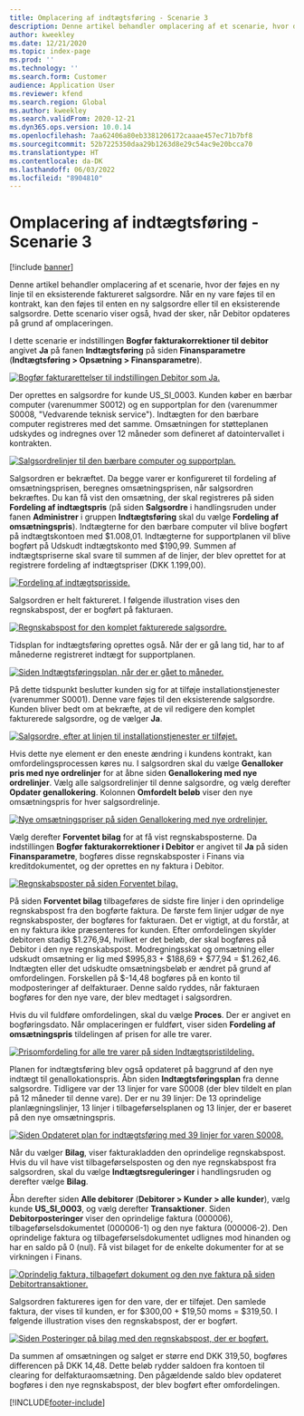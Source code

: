 ```yaml
---
title: Omplacering af indtægtsføring - Scenarie 3
description: Denne artikel behandler omplacering af et scenarie, hvor der føjes en ny linje til en eksisterende faktureret salgsordre. Når en ny vare føjes til en kontrakt, kan den føjes til enten en ny salgsordre eller til en eksisterende salgsordre.
author: kweekley
ms.date: 12/21/2020
ms.topic: index-page
ms.prod: ''
ms.technology: ''
ms.search.form: Customer
audience: Application User
ms.reviewer: kfend
ms.search.region: Global
ms.author: kweekley
ms.search.validFrom: 2020-12-21
ms.dyn365.ops.version: 10.0.14
ms.openlocfilehash: 7aa62406a80eb3381206172caaae457ec71b7bf8
ms.sourcegitcommit: 52b7225350daa29b1263d8e29c54ac9e20bcca70
ms.translationtype: HT
ms.contentlocale: da-DK
ms.lasthandoff: 06/03/2022
ms.locfileid: "8904810"
---
```

# <a name="revenue-recognition-reallocation--scenario-3"></a>Omplacering af indtægtsføring - Scenarie 3

[!include [banner](../includes/banner.md)]

Denne artikel behandler omplacering af et scenarie, hvor der føjes en ny linje til en eksisterende faktureret salgsordre. Når en ny vare føjes til en kontrakt, kan den føjes til enten en ny salgsordre eller til en eksisterende salgsordre. Dette scenario viser også, hvad der sker, når Debitor opdateres på grund af omplaceringen.

I dette scenarie er indstillingen **Bogfør fakturakorrektioner til debitor** angivet **Ja** på fanen **Indtægtsføring** på siden **Finansparametre** (**Indtægtsføring \> Opsætning \> Finansparametre**).

[![Bogfør fakturarettelser til indstillingen Debitor som Ja.](./media/25_rev-rec-scenarios.png)](./media/25_rev-rec-scenarios.png)

Der oprettes en salgsordre for kunde US\_SI\_0003. Kunden køber en bærbar computer (varenummer S0012) og en supportplan for den (varenummer S0008, "Vedvarende teknisk service"). Indtægten for den bærbare computer registreres med det samme. Omsætningen for støtteplanen udskydes og indregnes over 12 måneder som defineret af datointervallet i kontrakten.

[![Salgsordrelinjer til den bærbare computer og supportplan.](./media/26_rev-rec-scenarios.png)](./media/26_rev-rec-scenarios.png)

Salgsordren er bekræftet. Da begge varer er konfigureret til fordeling af omsætningsprisen, beregnes omsætningsprisen, når salgsordren bekræftes. Du kan få vist den omsætning, der skal registreres på siden **Fordeling af indtægtspris** (på siden **Salgsordre** i handlingsruden under fanen **Administrer** i gruppen **Indtægtsføring** skal du vælge **Fordeling af omsætningspris**). Indtægterne for den bærbare computer vil blive bogført på indtægtskontoen med $1.008,01. Indtægterne for supportplanen vil blive bogført på Udskudt indtægtskonto med $190,99. Summen af indtægtspriserne skal svare til summen af de linjer, der blev oprettet for at registrere fordeling af indtægtspriser (DKK 1.199,00).

[![Fordeling af indtægtsprisside.](./media/27_rev-rec-scenarios.png)](./media/27_rev-rec-scenarios.png)

Salgsordren er helt faktureret. I følgende illustration vises den regnskabspost, der er bogført på fakturaen.

[![Regnskabspost for den komplet fakturerede salgsordre.](./media/28_rev-rec-scenarios.png)](./media/28_rev-rec-scenarios.png)

Tidsplan for indtægtsføring oprettes også. Når der er gå lang tid, har to af månederne registreret indtægt for supportplanen.

[![Siden Indtægtsføringsplan, når der er gået to måneder.](./media/29_rev-rec-scenarios.png)](./media/29_rev-rec-scenarios.png)

På dette tidspunkt beslutter kunden sig for at tilføje installationstjenester (varenummer S0001). Denne vare føjes til den eksisterende salgsordre. Kunden bliver bedt om at bekræfte, at de vil redigere den komplet fakturerede salgsordre, og de vælger **Ja**.

[![Salgsordre, efter at linjen til installationstjenester er tilføjet.](./media/30_rev-rec-scenarios.png)](./media/30_rev-rec-scenarios.png)

Hvis dette nye element er den eneste ændring i kundens kontrakt, kan omfordelingsprocessen køres nu. I salgsordren skal du vælge **Genalloker pris med nye ordrelinjer** for at åbne siden **Genallokering med nye ordrelinjer**. Vælg alle salgsordrelinjer til denne salgsordre, og vælg derefter **Opdater genallokering**. Kolonnen **Omfordelt beløb** viser den nye omsætningspris for hver salgsordrelinje.

[![Nye omsætningspriser på siden Genallokering med nye ordrelinjer.](./media/31_rev-rec-scenarios.png)](./media/31_rev-rec-scenarios.png)

Vælg derefter **Forventet bilag** for at få vist regnskabsposterne. Da indstillingen **Bogfør fakturakorrektioner i Debitor** er angivet til **Ja** på siden **Finansparametre**, bogføres disse regnskabsposter i Finans via kreditdokumentet, og der oprettes en ny faktura i Debitor.

[![Regnskabsposter på siden Forventet bilag.](./media/32_rev-rec-scenarios.png)](./media/32_rev-rec-scenarios.png)

På siden **Forventet bilag** tilbageføres de sidste fire linjer i den oprindelige regnskabspost fra den bogførte faktura. De første fem linjer udgør de nye regnskabsposter, der bogføres for fakturaen. Det er vigtigt, at du forstår, at en ny faktura ikke præsenteres for kunden. Efter omfordelingen skylder debitoren stadig $1.276,94, hvilket er det beløb, der skal bogføres på Debitor i den nye regnskabspost. Modregningsskat og omsætning eller udskudt omsætning er lig med $995,83 + $188,69 + $77,94 = $1.262,46. Indtægten eller det udskudte omsætningsbeløb er ændret på grund af omfordelingen. Forskellen på $-14,48 bogføres på en konto til modposteringer af delfakturaer. Denne saldo ryddes, når fakturaen bogføres for den nye vare, der blev medtaget i salgsordren.

Hvis du vil fuldføre omfordelingen, skal du vælge **Proces**. Der er angivet en bogføringsdato. Når omplaceringen er fuldført, viser siden **Fordeling af omsætningspris** tildelingen af prisen for alle tre varer.

[![Prisomfordeling for alle tre varer på siden Indtægtspristildeling.](./media/33_rev-rec-scenarios.png)](./media/33_rev-rec-scenarios.png)

Planen for indtægtsføring blev også opdateret på baggrund af den nye indtægt til genallokationspris. Åbn siden **Indtægtsføringsplan** fra denne salgsordre. Tidligere var der 13 linjer for vare S0008 (der blev tildelt en plan på 12 måneder til denne vare). Der er nu 39 linjer: De 13 oprindelige planlægningslinjer, 13 linjer i tilbageførselsplanen og 13 linjer, der er baseret på den nye omsætningspris.

[![Siden Opdateret plan for indtægtsføring med 39 linjer for varen S0008.](./media/34_rev-rec-scenarios.png)](./media/34_rev-rec-scenarios.png)

Når du vælger **Bilag**, viser fakturakladden den oprindelige regnskabspost. Hvis du vil have vist tilbageførselsposten og den nye regnskabspost fra salgsordren, skal du vælge **Indtægtsreguleringer** i handlingsruden og derefter vælge **Bilag**.

Åbn derefter siden **Alle debitorer** (**Debitorer \> Kunder \> alle kunder**), vælg kunde **US\_SI\_0003**, og vælg derefter **Transaktioner**. Siden **Debitorposteringer** viser den oprindelige faktura (000006), tilbageførselsdokumentet (000006-1) og den nye faktura (000006-2). Den oprindelige faktura og tilbageførselsdokumentet udlignes mod hinanden og har en saldo på 0 (nul). Få vist bilaget for de enkelte dokumenter for at se virkningen i Finans.

[![Oprindelig faktura, tilbageført dokument og den nye faktura på siden Debitortransaktioner.](./media/35_rev-rec-scenarios.png)](./media/35_rev-rec-scenarios.png)

Salgsordren faktureres igen for den vare, der er tilføjet. Den samlede faktura, der vises til kunden, er for $300,00 + $19,50 moms = $319,50. I følgende illustration vises den regnskabspost, der er bogført.

[![Siden Posteringer på bilag med den regnskabspost, der er bogført.](./media/36_rev-rec-scenarios.png)](./media/36_rev-rec-scenarios.png)

Da summen af omsætningen og salget er større end DKK 319,50, bogføres differencen på DKK 14,48. Dette beløb rydder saldoen fra kontoen til clearing for delfakturaomsætning. Den pågældende saldo blev opdateret bogføres i den nye regnskabspost, der blev bogført efter omfordelingen.


[!INCLUDE[footer-include](../../includes/footer-banner.md)]
